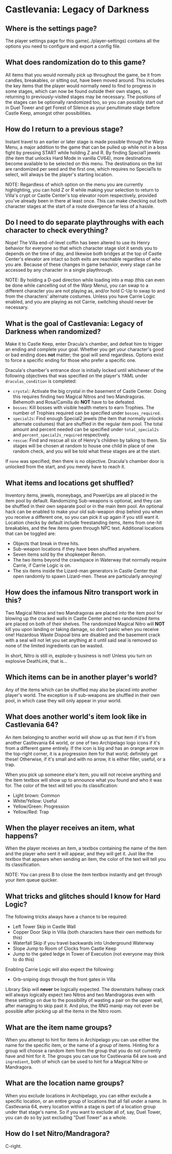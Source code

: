 # Castlevania: Legacy of Darkness

## Where is the settings page?

The player settings page for this game(../player-settings) contains all the options you need to configure and export a
config file.

## What does randomization do to this game?

All items that you would normally pick up throughout the game, be it from candles, breakables, or sitting out, have been
moved around. This includes the key items that the player would normally need to find to progress in some stages, which can
now be found outside their own stages, so returning to previously-visited stages may be necessary. The positions of the stages
can be optionally randomized too, so you can possibly start out in Duel Tower and get Forest of Silence as your penultimate
stage before Castle Keep, amongst other possibilities.

## How do I return to a previous stage?

Instant travel to an earlier or later stage is made possible through the Warp Menu, a major addition to the game that can
be pulled up while not in a boss fight by pressing START while holding Z and R. By finding Special1 jewels (the item that
unlocks Hard Mode in vanilla CV64), more destinations become available to be selected on this menu. The destinations on
the list are randomized per seed and the first one, which requires no Special1s to select, will always be the player's
starting location.

NOTE: Regardless of which option on the menu you are currently highlighting, you can hold Z or R while making your selection
to return to Villa's crypt or Castle Center's top elevator room respectively, provided you've already been in there at
least once. This can make checking out both character stages at the start of a route divergence far less of a hassle.

## Do I need to do separate playthroughs with each character to check everything?

Nope! The Villa end-of-level coffin has been altered to use its Henry behavior for everyone so that which character stage
slot it sends you to depends on the time of day, and likewise both bridges at the top of Castle Center's elevator are
intact so both exits are reachable regardless of who you are. Because of these changes in game behavior, every stage can
be accessed by any character in a single playthrough.

NOTE: By holding a D-pad direction while loading into a map (this can even be done while cancelling out of the Warp Menu),
you can swap to a different character you are not playing as, and/or hold C-Up to swap to and from the characters' alternate
costumes. Unless you have Carrie Logic enabled, and you are playing as not Carrie, switching should never be necessary.

## What is the goal of Castlevania: Legacy of Darkness when randomized?

Make it to Castle Keep, enter Dracula's chamber, and defeat him to trigger an ending and complete your goal. Whether you
get your character's good or bad ending does **not** matter; the goal will send regardless. Options exist to force a specific
ending for those who prefer a specific one.

Dracula's chamber's entrance door is initially locked until whichever of the following objectives that was specified on the
player's YAML under `draculas_condition` is completed:
- `crystal`: Activate the big crystal in the basement of Castle Center. Doing this requires finding two Magical Nitros and two Mandragoras. Behemoth and Rosa/Camilla do **NOT** have to be defeated.
- `bosses`: Kill bosses with visible health meters to earn Trophies. The number of Trophies required can be specified under `bosses_required`.
- `special2s`: Find enough Special2 jewels (the item that normally unlocks alternate costumes) that are shuffled in the regular item pool. The total amount and percent needed can be specified under `total_special2s` and `percent_special2s_required` respectively.
- `rescue`: Find and rescue all six of Henry's children by talking to them. Six stages will be chosen at random to house one
child in place of one random check, and you will be told what these stages are at the start.

If `none` was specified, then there is no objective. Dracula's chamber door is unlocked from the start, and you merely have to reach it.

## What items and locations get shuffled?

Inventory items, jewels, moneybags, and PowerUps are all placed in the item pool by default. Randomizing Sub-weapons is optional,
and they can be shuffled in their own separate pool or in the main item pool. An optional hack can be enabled to make your
old sub-weapon drop behind you when you receive a different one, so you can pick it up again if you still want it. Location
checks by default include freestanding items, items from one-hit breakables, and the few items given through NPC text. Additional
locations that can be toggled are:
- Objects that break in three hits.
- Sub-weapon locations if they have been shuffled anywhere.
- Seven items sold by the shopkeeper Renon.
- The two items beyond the crawlspace in Waterway that normally require Carrie, if Carrie Logic is on.
- The six items inside the Lizard-man generators in Castle Center that open randomly to spawn Lizard-men. These are particularly annoying!

## How does the infamous Nitro transport work in this?

Two Magical Nitros and two Mandragoras are placed into the item pool for blowing up the cracked walls in Castle Center
and two randomized items are placed on both of their shelves. The randomized Magical Nitro will **NOT** kill you upon landing
or taking damage, so don't panic when you receive one! Hazardous Waste Dispoal bins are disabled and the basement crack with
a seal will not let you set anything at it until said seal is removed so none of the limited ingredients can be wasted.

In short, Nitro is still in, explode-y business is not! Unless you turn on explosive DeathLink, that is...

## Which items can be in another player's world?

Any of the items which can be shuffled may also be placed into another player's world. The exception is if sub-weapons
are shuffled in their own pool, in which case they will only appear in your world.

## What does another world's item look like in Castlevania 64?

An item belonging to another world will show up as that item if it's from another Castlevania 64 world, or one of two
Archipelago logo icons if it's from a different game entirely. If the icon is big and has an orange arrow in the top-right
corner, it is a progression item for that world; definitely get these! Otherwise, if it's small and with no arrow, it is
either filler, useful, or a trap.

When you pick up someone else's item, you will not receive anything and the item textbox will show up to announce what you
found and who it was for. The color of the text will tell you its classification:
- Light brown: Common
- White/Yellow: Useful
- Yellow/Green: Progression
- Yellow/Red: Trap


## When the player receives an item, what happens?

When the player receives an item, a textbox containing the name of the item and the player who sent it will appear, and they
will get it. Just like the textbox that appears when sending an item, the color of the text will tell you its classification.

NOTE: You can press B to close the item textbox instantly and get through your item queue quicker.

## What tricks and glitches should I know for Hard Logic?

The following tricks always have a chance to be required:
- Left Tower Skip in Castle Wall
- Copper Door Skip in Villa (both characters have their own methods for this)
- Waterfall Skip if you travel backwards into Underground Waterway
- Slope Jump to Room of Clocks from Castle Keep
- Jump to the gated ledge in Tower of Execution (not everyone may think to do this)

Enabling Carrie Logic will also expect the following:

- Orb-sniping dogs through the front gates in Villa

Library Skip will **never** be logically expected. The downstairs hallway crack will always logically expect two Nitros
and two Mandragoras even with these settings on due to the possibility of wasting a pair on the upper wall, after managing
to skip past it. And plus, the RNG manip may not even be possible after picking up all the items in the Nitro room.

## What are the item name groups?
When you attempt to hint for items in Archipelago you can use either the name for the specific item, or the name of a group
of items. Hinting for a group will choose a random item from the group that you do not currently have and hint for it.
The groups you can use for Castlevania 64 are `bomb` and `ingredient`, both of which can be used to hint for a Magical Nitro
or Mandragora.

## What are the location name groups?
When you exclude locations in Archipelago, you can either exclude a specific location, or an entire group of locations that
all fall under a name. In Castlevania 64, every location within a stage is part of a location group under that stage's name.
So if you want to exclude all of, say, Duel Tower, you can do so by just excluding "Duel Tower" as a whole.

## How do I set Nitro/Mandragora?

C-right.
